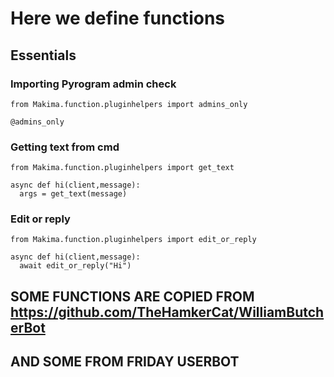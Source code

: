 # Here we define functions

## Essentials
### Importing Pyrogram admin check
```python3
from Makima.function.pluginhelpers import admins_only

@admins_only
```

### Getting text from cmd
```python3
from Makima.function.pluginhelpers import get_text

async def hi(client,message):
  args = get_text(message)
```

### Edit or reply
```python3
from Makima.function.pluginhelpers import edit_or_reply

async def hi(client,message):
  await edit_or_reply("Hi")
```
## SOME FUNCTIONS ARE COPIED FROM https://github.com/TheHamkerCat/WilliamButcherBot
## AND SOME FROM FRIDAY USERBOT
